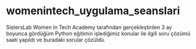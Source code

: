 # womenintech_uygulama_seanslari
SistersLab Women In Tech Academy tarafından gerçekleştirilen 3 ay boyunca gördüğüm Python eğitimin işlediğimiz konular ile ilgili soru çözümü saati yapıldı ve buradaki sorular çözüldü.
